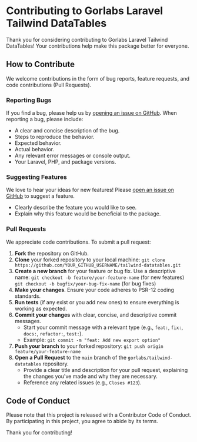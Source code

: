 # Contributing to Gorlabs Laravel Tailwind DataTables

Thank you for considering contributing to Gorlabs Laravel Tailwind DataTables! Your contributions help make this package better for everyone.

## How to Contribute

We welcome contributions in the form of bug reports, feature requests, and code contributions (Pull Requests).

### Reporting Bugs

If you find a bug, please help us by [opening an issue on GitHub](https://github.com/gorlabs/tailwind-datatables/issues). When reporting a bug, please include:
- A clear and concise description of the bug.
- Steps to reproduce the behavior.
- Expected behavior.
- Actual behavior.
- Any relevant error messages or console output.
- Your Laravel, PHP, and package versions.

### Suggesting Features

We love to hear your ideas for new features! Please [open an issue on GitHub](https://github.com/gorlabs/tailwind-datatables/issues) to suggest a feature.
- Clearly describe the feature you would like to see.
- Explain why this feature would be beneficial to the package.

### Pull Requests

We appreciate code contributions. To submit a pull request:
1.  **Fork** the repository on GitHub.
2.  **Clone** your forked repository to your local machine:
    `git clone https://github.com/YOUR_GITHUB_USERNAME/tailwind-datatables.git`
3.  **Create a new branch** for your feature or bug fix. Use a descriptive name:
    `git checkout -b feature/your-feature-name` (for new features)
    `git checkout -b bugfix/your-bug-fix-name` (for bug fixes)
4.  **Make your changes**. Ensure your code adheres to PSR-12 coding standards.
5.  **Run tests** (if any exist or you add new ones) to ensure everything is working as expected.
6.  **Commit your changes** with clear, concise, and descriptive commit messages.
    - Start your commit message with a relevant type (e.g., `feat:`, `fix:`, `docs:`, `refactor:`, `test:`).
    - Example: `git commit -m "feat: Add new export option"`
7.  **Push your branch** to your forked repository:
    `git push origin feature/your-feature-name`
8.  **Open a Pull Request** to the `main` branch of the `gorlabs/tailwind-datatables` repository.
    - Provide a clear title and description for your pull request, explaining the changes you've made and why they are necessary.
    - Reference any related issues (e.g., `Closes #123`).

## Code of Conduct

Please note that this project is released with a Contributor Code of Conduct. By participating in this project, you agree to abide by its terms.

Thank you for contributing!
